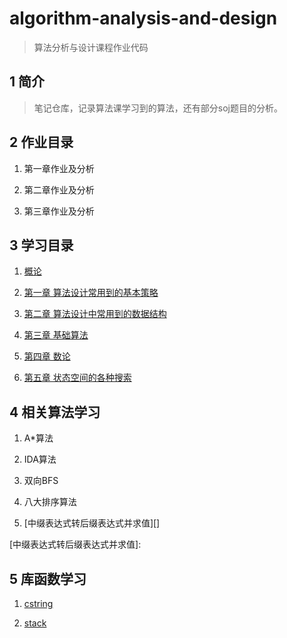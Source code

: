 # algorithm-analysis-and-design

> 算法分析与设计课程作业代码

## 1 简介

> 笔记仓库，记录算法课学习到的算法，还有部分soj题目的分析。

## 2 作业目录

1. 第一章作业及分析
2. 第二章作业及分析
3. 第三章作业及分析

## 3 学习目录

1. [概论][]
2. [第一章 算法设计常用到的基本策略][]
3. [第二章 算法设计中常用到的数据结构][]
4. [第三章 基础算法][]
5. [第四章 数论][]
6. [第五章 状态空间的各种搜索][]

[概论]: https://github.com/wujr5/algorithm-analysis-and-design/blob/master/Course/introduction.md
[第一章 算法设计常用到的基本策略]: https://github.com/wujr5/algorithm-analysis-and-design/blob/master/Course/Chapter1/chapter1.md
[第二章 算法设计中常用到的数据结构]: https://github.com/wujr5/algorithm-analysis-and-design/blob/master/Course/Chapter2/Chapter2.md
[第三章 基础算法]: https://github.com/wujr5/algorithm-analysis-and-design/blob/master/Course/Chapter3/Chapter3.md
[第四章 数论]: https://github.com/wujr5/algorithm-analysis-and-design/blob/master/Course/Chapter4/Chapter4.md
[第五章 状态空间的各种搜索]: https://github.com/wujr5/algorithm-analysis-and-design/blob/master/Course/Chapter5/Chapter5.md

## 4 相关算法学习

1. A*算法
2. IDA算法
3. 双向BFS
4. 八大排序算法
5. [中缀表达式转后缀表达式并求值][]


[中缀表达式转后缀表达式并求值]: 

## 5 库函数学习

1. [cstring][]
2. [stack][]

[cstring]: https://github.com/wujr5/algorithm-analysis-and-design/blob/master/library-function-learning/cstring.md
[stack]: https://github.com/wujr5/algorithm-analysis-and-design/blob/master/library-function-learning/2-stack.md